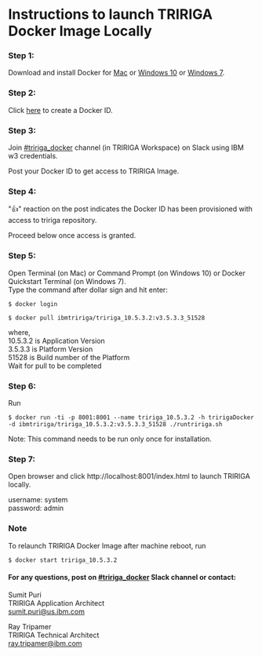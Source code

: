 # Instructions to launch TRIRIGA Docker Image Locally

### Step 1: 
Download and install Docker for [Mac](https://download.docker.com/mac/stable/Docker.dmg) or [Windows 10](https://download.docker.com/win/stable/Docker%20for%20Windows%20Installer.exe) or [Windows 7](https://download.docker.com/win/stable/DockerToolbox.exe).

### Step 2: 
Click [here](https://hub.docker.com/?next=https%3A%2F%2Fhub.docker.com%2F) to create a Docker ID.

### Step 3: 
Join [#tririga_docker](https://ibm-tririga.slack.com/messages/CBBLDA5QU/) channel (in TRIRIGA Workspace) on Slack using IBM w3 credentials.

Post your Docker ID to get access to TRIRIGA Image.

### Step 4: 
":thumbsup:" reaction on the post indicates the Docker ID has been provisioned with access to tririga repository. 

Proceed below once access is granted.

### Step 5: 
Open Terminal (on Mac) or Command Prompt (on Windows 10) or Docker Quickstart Terminal (on Windows 7).<br />
Type the command after dollar sign and hit enter:

```
$ docker login
```


```
$ docker pull ibmtririga/tririga_10.5.3.2:v3.5.3.3_51528
```

where, <br />
10.5.3.2 is Application Version <br />
3.5.3.3 is Platform Version <br />
51528 is Build number of the Platform <br />
Wait for pull to be completed

### Step 6: 
Run

```
$ docker run -ti -p 8001:8001 --name tririga_10.5.3.2 -h tririgaDocker -d ibmtririga/tririga_10.5.3.2:v3.5.3.3_51528 ./runtririga.sh
```

Note: This command needs to be run only once for installation. 

### Step 7: 
Open browser and click http://localhost:8001/index.html to launch TRIRIGA locally. 

username: system <br />
password: admin

### Note

To relaunch TRIRIGA Docker Image after machine reboot, run 
```
$ docker start tririga_10.5.3.2
```


#### For any questions, post on [#tririga_docker](https://ibm-tririga.slack.com/messages/CBBLDA5QU/) Slack channel or contact:

Sumit Puri <br />
TRIRIGA Application Architect <br />
sumit.puri@us.ibm.com

Ray Tripamer <br />
TRIRIGA Technical Architect <br />
ray.tripamer@ibm.com

